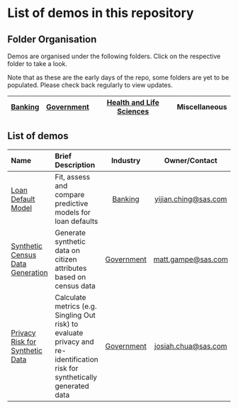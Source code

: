 # List of demos in this repository

## Folder Organisation

Demos are organised under the following folders.  Click on the respective folder to take a look.  

Note that as these are the early days of the repo, some folders are yet to be populated.  Please check back regularly to view updates.

| [Banking](./banking/) | [Government](./government/) | [Health and Life Sciences](./health_life_sciences/) | Miscellaneous |
| :--- | :--- | :-: | :-: |

## List of demos

| Name | Brief Description |Industry | Owner/Contact | Components | Last Update |
| :--- | :--- | :-: | :-: | :-: | :-: |
| [Loan Default Model](./banking/Loan-Default-Models-with-Lending-Club/)| Fit, assess and compare predictive models for loan defaults | [Banking](./banking/) | yijian.ching@sas.com | SAS, Python | 21NOV2024 |
| [Synthetic Census Data Generation](./government/census-synthetic-data-generation/)| Generate synthetic data on citizen attributes based on census data | [Government](./government/) | matt.gampe@sas.com | Python | 21NOV2024 |
| [Privacy Risk for Synthetic Data](./government/sdg-anonymity-evaluation/)| Calculate metrics (e.g. Singling Out risk) to evaluate privacy and re-identification risk for synthetically generated data | [Government](./government/) | josiah.chua@sas.com | Python | 16DEC2024 |
